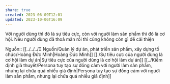 ```yaml
---
share: true
created: 2023-06-09T12:01
updated: 2023-10-06T16:09
---
```

Với người dùng thì đó là sự tiêu cực, còn với người làm sản phẩm thì đó là cơ hội. Nếu người dùng đã thoả mãn rồi thì cũng không còn gì để cải thiện

Nguồn:: [[../../../Ξ Nguồn/Quản lý dự án, phát triển sản phẩm, xây dựng tổ chức/Hoàng Đức Minh|Hoàng Đức Minh]]
[[./Sự tiêu cực của người dùng là cơ hội làm dự án|Sự tiêu cực của người dùng là cơ hội làm dự án]]
[[../Kiểm định giả thuyết/Persona tuy tạo sự đồng cảm với người làm sản phẩm, nhưng lại chứa quá nhiều giả định|Persona tuy tạo sự đồng cảm với người làm sản phẩm, nhưng lại chứa quá nhiều giả định]]
